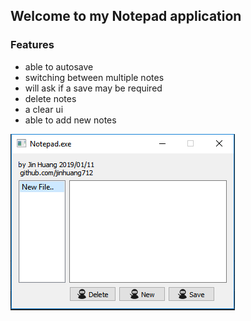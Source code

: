 ## Welcome to my Notepad application

### Features
- able to autosave
- switching between multiple notes
- will ask if a save may be required 
- delete notes
- a clear ui
- able to add new notes

![](example.png)